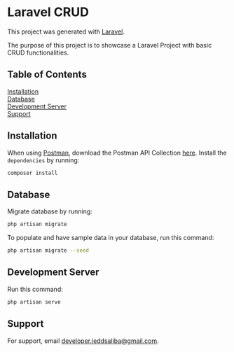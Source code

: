 # Laravel CRUD

This project was generated with [Laravel](https://laravel.com/).

The purpose of this project is to showcase a Laravel Project with basic CRUD functionalities.

## Table of Contents
[Installation](#installation)<br/>
[Database](#database)<br/>
[Development Server](#development-server)<br/>
[Support](#support)

<a name="installation"></a>
## Installation
When using [Postman](https://www.postman.com/), download the Postman API Collection [here](https://minhaskamal.github.io/DownGit/#/home?url=https://github.com/jeddsaliba/laravel-crud/blob/master/Laravel_CRUD.postman_collection.json).
Install the `dependencies` by running:

```bash
composer install
```

<a name="installation"></a>
## Database
Migrate database by running:

```bash
php artisan migrate
```

To populate and have sample data in your database, run this command:

```bash
php artisan migrate --seed
```

<a name="development-server"></a>
## Development Server
Run this command:

```bash
php artisan serve
```

<a name="support"></a>
## Support
For support, email developer.jeddsaliba@gmail.com.
